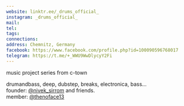 ```yaml
---
website: linktr.ee/_drums_official_
instagram: _drums_official_
mail: 
tel: 
tags: 
connections:  
address: Chemnitz, Germany
facebook: https://www.facebook.com/profile.php?id=100090596768017
telegram: https://t.me/+_WWU9WwDlycyY2Fi
---
```


music project series from c-town  

drumandbass, deep, dubstep, breaks, electronica, bass...  
founder: [@nivek_sirrom](https://www.instagram.com/nivek_sirrom/) and friends.  
member: [@thenoface13](https://www.instagram.com/thenoface13/)